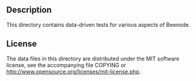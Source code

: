 Description
------------

This directory contains data-driven tests for various aspects of Beenode.

License
--------

The data files in this directory are distributed under the MIT software
license, see the accompanying file COPYING or
http://www.opensource.org/licenses/mit-license.php.

